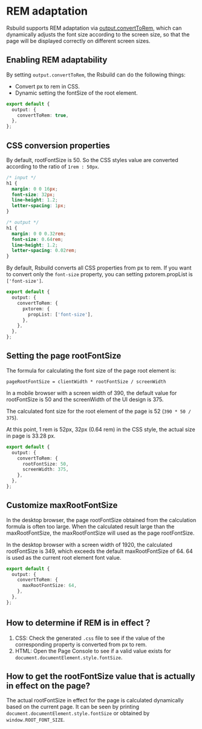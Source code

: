 # REM adaptation

Rsbuild supports REM adaptation via [output.convertToRem](/config/options/output.html#outputconverttorem), which can dynamically adjusts the font size according to the screen size, so that the page will be displayed correctly on different screen sizes.

## Enabling REM adaptability

By setting `output.convertToRem`, the Rsbuild can do the following things:

- Convert px to rem in CSS.
- Dynamic setting the fontSize of the root element.

```ts
export default {
  output: {
    convertToRem: true,
  },
};
```

## CSS conversion properties

By default, rootFontSize is 50. So the CSS styles value are converted according to the ratio of `1rem : 50px`.

```css
/* input */
h1 {
  margin: 0 0 16px;
  font-size: 32px;
  line-height: 1.2;
  letter-spacing: 1px;
}

/* output */
h1 {
  margin: 0 0 0.32rem;
  font-size: 0.64rem;
  line-height: 1.2;
  letter-spacing: 0.02rem;
}
```

By default, Rsbuild converts all CSS properties from px to rem. If you want to convert only the `font-size` property, you can setting pxtorem.propList is `['font-size']`.

```ts
export default {
  output: {
    convertToRem: {
      pxtorem: {
        propList: ['font-size'],
      },
    },
  },
};
```

## Setting the page rootFontSize

The formula for calculating the font size of the page root element is:

```
pageRootFontSize = clientWidth * rootFontSize / screenWidth
```

In a mobile browser with a screen width of 390, the default value for rootFontSize is 50 and the screenWidth of the UI design is 375.

The calculated font size for the root element of the page is 52 (`390 * 50 / 375`).

At this point, 1 rem is 52px, 32px (0.64 rem) in the CSS style, the actual size in page is 33.28 px.

```ts
export default {
  output: {
    convertToRem: {
      rootFontSize: 50,
      screenWidth: 375,
    },
  },
};
```

## Customize maxRootFontSize

In the desktop browser, the page rootFontSize obtained from the calculation formula is often too large. When the calculated result large than the maxRootFontSize, the maxRootFontSize will used as the page rootFontSize.

In the desktop browser with a screen width of 1920, the calculated rootFontSize is 349, which exceeds the default maxRootFontSize of 64. 64 is used as the current root element font value.

```ts
export default {
  output: {
    convertToRem: {
      maxRootFontSize: 64,
    },
  },
};
```

## How to determine if REM is in effect？

1. CSS: Check the generated `.css` file to see if the value of the corresponding property is converted from px to rem.
2. HTML: Open the Page Console to see if a valid value exists for `document.documentElement.style.fontSize`.

## How to get the rootFontSize value that is actually in effect on the page?

The actual rootFontSize in effect for the page is calculated dynamically based on the current page. It can be seen by printing `document.documentElement.style.fontSize` or obtained by `window.ROOT_FONT_SIZE`.
